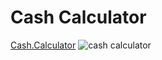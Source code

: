 # Cash Calculator
[Cash.Calculator](https://www.youtube.com/watch?v=uvTcd-VlM64)
![cash calculator](https://github.com/user-attachments/assets/39df84d3-e312-429a-86b1-8e6505ed2591)

